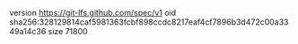 version https://git-lfs.github.com/spec/v1
oid sha256:328129814caf5981363fcbf898ccdc8217eaf4cf7896b3d472c00a3349a14c36
size 71800
